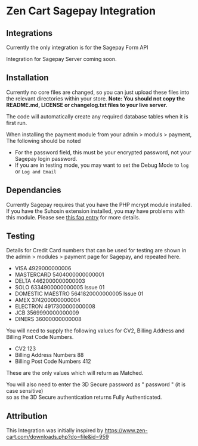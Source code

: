 # Zen Cart Sagepay Integration

## Integrations

Currently the only integration is for the Sagepay Form API

Integration for Sagepay Server coming soon.


## Installation

Currently no core files are changed, so you can just upload these files into the relevant directories within your store.
**Note: You should not copy the README.md, LICENSE or changelog.txt files to your live server.**
 
The code will automatically create any required database tables when it is first run.

When installing the payment module from your admin > moduls > payment, 
The following should be noted

* For the password field, this must be your encrypted password, not your Sagepay login password.
* If you are in testing mode, you may want to set the Debug Mode to `log` or `Log and Email`

## Dependancies

Currently Sagepay requires that you have the PHP mcrypt module installed.
If you have the Suhosin extension installed, you may have problems with this module.
Please see [this faq entry](https://www.zen-cart.com/showthread.php?219158-Sagepay-Form-Integration) for more details.

## Testing

Details for Credit Card numbers that can be used for testing are shown in the admin > modules > payment page for Sagepay, and repeated here.

* VISA 4929000000006
* MASTERCARD 5404000000000001
* DELTA 4462000000000003
* SOLO 6334900000000005 Issue 01
* DOMESTIC MAESTRO 5641820000000005 Issue 01
* AMEX 374200000000004
* ELECTRON 4917300000000008
* JCB 3569990000000009
* DINERS 36000000000008

You will need to supply the following values for
CV2, Billing Address and Billing Post Code Numbers.

* CV2 123
* Billing Address Numbers 88
* Billing Post Code Numbers 412

These are the only values which will return as Matched.

You will also need to enter the 3D Secure password as " password " (it is case sensitive)<br >
so as the 3D Secure authentication returns Fully Authenticated.

## Attribution

This Integration was initially inspired by https://www.zen-cart.com/downloads.php?do=file&id=959

